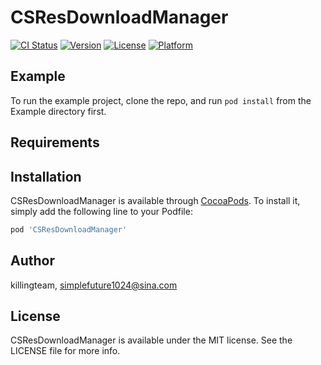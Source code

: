 # CSResDownloadManager

[![CI Status](http://img.shields.io/travis/killingteam/CSResDownloadManager.svg?style=flat)](https://travis-ci.org/killingteam/CSResDownloadManager)
[![Version](https://img.shields.io/cocoapods/v/CSResDownloadManager.svg?style=flat)](http://cocoapods.org/pods/CSResDownloadManager)
[![License](https://img.shields.io/cocoapods/l/CSResDownloadManager.svg?style=flat)](http://cocoapods.org/pods/CSResDownloadManager)
[![Platform](https://img.shields.io/cocoapods/p/CSResDownloadManager.svg?style=flat)](http://cocoapods.org/pods/CSResDownloadManager)

## Example

To run the example project, clone the repo, and run `pod install` from the Example directory first.

## Requirements

## Installation

CSResDownloadManager is available through [CocoaPods](http://cocoapods.org). To install
it, simply add the following line to your Podfile:

```ruby
pod 'CSResDownloadManager'
```

## Author

killingteam, simplefuture1024@sina.com

## License

CSResDownloadManager is available under the MIT license. See the LICENSE file for more info.
